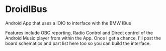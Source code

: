 DroidIBus
=========

Android App that uses a IOIO to interface with the BMW IBus

Features include OBC reporting, Radio Control and Direct control of the Android Music player from within the App. Once I get a chance, I'll post the board schematics and part list here too so you can build the interface.
